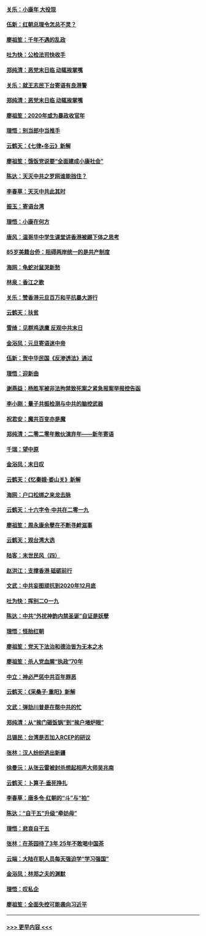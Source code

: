 #### [关乐：小康年 大役现](../pages/nsc993/n11774213.md?t=01080111) 
#### [伍新：红朝总理令怎总不灵？](../pages/nsc993/n11770813.md?t=01080111) 
#### [廖祖笙：千年不遇的乱政](../pages/nsc993/n11770373.md?t=01080111) 
#### [吐为快：公检法司快收手](../pages/nsc993/n11770359.md?t=01080111) 
#### [郑纯清：恶党末日临 动辄挨掌嘴](../pages/nsc993/n11769912.md?t=01080111) 
#### [关乐：就王志民下台寄语有良港警](../pages/nsc993/n11769903.md?t=01080111) 
#### [郑纯清：恶党末日临 动辄挨掌嘴](../pages/nsc993/n11769356.md?t=01080111) 
#### [廖祖笙：2020年或为暴政收官年](../pages/nsc993/n11768216.md?t=01080111) 
#### [理悟：别当郎中当推手](../pages/nsc993/n11768243.md?t=01080111) 
#### [云鹤天：《七律▪冬云》新解](../pages/nsc993/n11768204.md?t=01080111) 
#### [廖祖笙：饿饭党说要“全面建成小康社会”](../pages/nsc993/n11767482.md?t=01080111) 
#### [陈达：天灭中共之罗网谁能挡住？](../pages/nsc993/n11767465.md?t=01080111) 
#### [李春草：天灭中共此其时](../pages/nsc993/n11767452.md?t=01080111) 
#### [振玉：寄语台湾](../pages/nsc993/n11767432.md?t=01080111) 
#### [理悟：小康在何方](../pages/nsc993/n11767394.md?t=01080111) 
#### [唐风：温哥华中学生课堂讲香港被踢下体之思考](../pages/nsc993/n11766848.md?t=01080111) 
#### [85岁美籍台侨：阻碍两岸统一的是共产制度](../pages/nsc993/n11765043.md?t=01080111) 
#### [海网：龟蛇对鼠哭新愁](../pages/nsc993/n11764895.md?t=01080111) 
#### [林泉：香江之歌](../pages/nsc993/n11764415.md?t=01080111) 
#### [关乐：赞香港元旦百万和平抗暴大游行](../pages/nsc993/n11764382.md?t=01080111) 
#### [云鹤天：扶贫](../pages/nsc993/n11764245.md?t=01080111) 
#### [雪绮：见群鸡退鹰  反观中共末日](../pages/nsc993/n11762112.md?t=01080111) 
#### [金浴凤：元旦寄语迷中帝](../pages/nsc993/n11761788.md?t=01080111) 
#### [伍新：贺中华民国《反渗透法》通过](../pages/nsc993/n11761994.md?t=01080111) 
#### [理悟：迎新曲](../pages/nsc993/n11761152.md?t=01080111) 
#### [谢燕益：杨胜军被非法拘禁致死案之紧急报案举报控告函](../pages/nsc993/n11756134.md?t=01080111) 
#### [李小刚：量子共振检测与中共的脑控武器](../pages/nsc993/n11754518.md?t=01080111) 
#### [祝君安：魔共百变亦是魔](../pages/nsc993/n11754469.md?t=01080111) 
#### [郑纯清：二零二零年散伙演弃年——新年寄语](../pages/nsc993/n11754195.md?t=01080111) 
#### [千瑞：望中原](../pages/nsc993/n11754159.md?t=01080111) 
#### [金浴凤：末日叹](../pages/nsc993/n11752359.md?t=01080111) 
#### [云鹤天：《忆秦娥‧娄山关》新解](../pages/nsc993/n11752348.md?t=01080111) 
#### [海网：户口松绑之来龙去脉](../pages/nsc993/n11752328.md?t=01080111) 
#### [云鹤天：十六字令‧中共在二零一九](../pages/nsc993/n11752305.md?t=01080111) 
#### [廖祖笙：周永康余孽在不断寻衅滋事](../pages/nsc993/n11751013.md?t=01080111) 
#### [云鹤天：观台湾大选](../pages/nsc993/n11751007.md?t=01080111) 
#### [陆客：末世民风（四）](../pages/nsc993/n11749203.md?t=01080111) 
#### [赵洪江：支撑香港 砥砺前行](../pages/nsc993/n11748482.md?t=01080111) 
#### [文武：中共妄图顽抗到2020年12月底](../pages/nsc993/n11748446.md?t=01080111) 
#### [吐为快：挥别二O一九](../pages/nsc993/n11748411.md?t=01080111) 
#### [陈达：中共“外扰神韵内禁圣诞”自证是妖孽](../pages/nsc993/n11748226.md?t=01080111) 
#### [理悟：怪胎红朝](../pages/nsc993/n11748206.md?t=01080111) 
#### [廖祖笙：党天下法治和德治皆为无本之木](../pages/nsc993/n11748135.md?t=01080111) 
#### [廖祖笙：杀人党血腥“执政”70年](../pages/nsc993/n11745144.md?t=01080111) 
#### [中立：神必严惩中共百年罪恶](../pages/nsc993/n11744970.md?t=01080111) 
#### [云鹤天：《采桑子‧重阳》新解](../pages/nsc993/n11744948.md?t=01080111) 
#### [文武：弹劾川普是在帮中共的忙](../pages/nsc993/n11744758.md?t=01080111) 
#### [郑纯清：从“挨门砸饭锅”到“挨户堵炉眼”](../pages/nsc993/n11744745.md?t=01080111) 
#### [吕锡民：台湾是否加入RCEP的研议](../pages/nsc993/n11744701.md?t=01080111) 
#### [张林：汉人纷纷逃出新疆](../pages/nsc993/n11743530.md?t=01080111) 
#### [徐曼沅：从张云雷被封杀想起相声大师吴兆南](../pages/nsc993/n11741816.md?t=01080111) 
#### [云鹤天：卜算子‧垂死挣扎](../pages/nsc993/n11739956.md?t=01080111) 
#### [李春草：唐多令‧红朝的“斗”与“拍”](../pages/nsc993/n11739830.md?t=01080111) 
#### [陈达：“自干五”升级“牵妨母”](../pages/nsc993/n11739724.md?t=01080111) 
#### [理悟：悲哀自干五](../pages/nsc993/n11739547.md?t=01080111) 
#### [张林：在茶园待了3年 25年不敢喝中国茶](../pages/nsc993/n11739240.md?t=01080111) 
#### [云端：大陆在职人员每天强迫学“学习强国”](../pages/nsc993/n11738735.md?t=01080111) 
#### [金浴凤：林郑之夫的渊默](../pages/nsc993/n11737735.md?t=01080111) 
#### [理悟：叹私企](../pages/nsc993/n11737715.md?t=01080111) 
#### [廖祖笙：全面失控可能袭向习近平](../pages/nsc993/n11737704.md?t=01080111) 

----
#### [ >>> 更早内容 <<< ](../indexes/nsc993-earlier.md)
